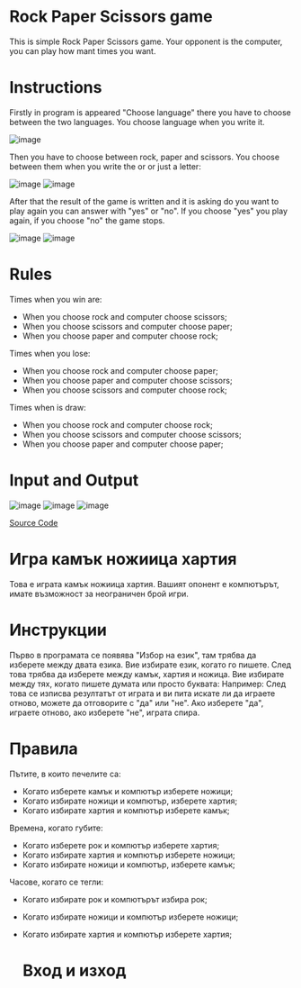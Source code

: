 # Rock Paper Scissors game 
This is simple Rock Paper Scissors game. Your opponent is the computer, you can play how mant times you want.

# Instructions
Firstly in program is appeared "Choose language" there you have to choose between the two languages. You choose language when you write it.

![image](https://github.com/rvelieva/RockPaperScissors/assets/156831546/b817939e-4fd6-46f1-9a0b-740f331ab378)

Then you have to choose between rock, paper and scissors. You choose between them when you write the or or just a letter:

![image](https://github.com/rvelieva/RockPaperScissors/assets/156831546/286834fa-2a8f-42f3-bacf-7e9d8c199bce)
![image](https://github.com/rvelieva/RockPaperScissors/assets/156831546/42cb6c58-77a8-47bd-879a-a2e1a29dff9f)


After that the result of the game is written and it is asking do you want to play again you can answer with "yes" or "no". If you choose "yes" you play again, if you choose "no" the game stops.

![image](https://github.com/rvelieva/RockPaperScissors/assets/156831546/bcaed46f-526c-4985-bd5d-0f8dc1a92aba) ![image](https://github.com/rvelieva/RockPaperScissors/assets/156831546/dfbbc70e-e09a-4824-ae07-e1a4627723c7)


# Rules
Times when you win are:
- When you choose rock and computer choose scissors;
- When you choose scissors and computer choose paper;
- When you choose paper and computer choose rock;
  
Times when you lose:
- When you choose rock and computer choose paper;
- When you choose paper and computer choose scissors;
- When you choose scissors and computer choose rock;
  
Times when is draw:
- When you choose rock and computer choose rock;
- When you choose scissors and computer choose scissors;
- When you choose paper and computer choose paper;

# Input and Output
![image](https://github.com/rvelieva/RockPaperScissors/assets/156831546/873e46d9-e52e-47b0-b6ea-2deb37f473ce)
![image](https://github.com/rvelieva/RockPaperScissors/assets/156831546/973768f7-0d7f-4410-b108-1de793dd86d8)
![image](https://github.com/rvelieva/RockPaperScissors/assets/156831546/4c99819f-7817-490d-ad5b-09d50b45ecaf)

[Source Code](RockPaperScissors.cs)


# Игра камък ножиица хартия
Това е играта камък ножиица хартия. Вашият опонент е компютърът, имате възможност за неограничен брой игри.

# Инструкции
Първо в програмата се появява "Избор на език", там трябва да изберете между двата езика. Вие избирате език, когато го пишете.
След това трябва да изберете между камък, хартия и ножица. Вие избирате между тях, когато пишете думата или просто буквата:
Например:
След това се изписва резултатът от играта и ви пита искате ли да играете отново, можете да отговорите с "да" или "не". Ако изберете "да", играете отново, ако изберете "не", играта спира.

# Правила
Пътите, в които печелите са:
- Когато изберете камък и компютър изберете ножици;
- Когато избирате ножици и компютър, изберете хартия;
- Когато избирате хартия и компютър изберете камък;
  
Времена, когато губите:
- Когато изберете рок и компютър изберете хартия;
- Когато избирате хартия и компютър изберете ножици;
- Когато избирате ножици и компютър, изберете камък;
  
Часове, когато се тегли:
- Когато избирате рок и компютърът избира рок;
- Когато избирате ножици и компютър изберете ножици;
- Когато избирате хартия и компютър изберете хартия;

  # Вход и изход
